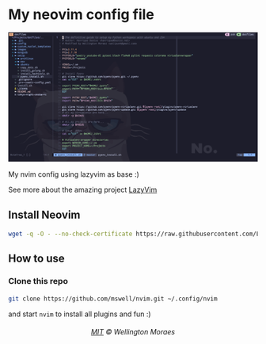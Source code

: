 # My neovim config file

<p align="center">
    <img src="assets/nvim.png" alt="print do meu nvim" style="max-width:100%;">
</p>

My nvim config using lazyvim as base :)

See more about the amazing project [LazyVim](https://www.lazyvim.org/)

## Install Neovim

```bash
wget -q -O - --no-check-certificate https://raw.githubusercontent.com/LunarVim/LunarVim/rolling/utils/installer/install-neovim-from-release | bash
```

## How to use

### Clone this repo

```bash
git clone https://github.com/mswell/nvim.git ~/.config/nvim
```

and start `nvim` to install all plugins and fun :)

<h6 align="center">
    <a href="https://raw.githubusercontent.com/mswell/dotfiles/master/LICENSE">MIT</a>
    ©
    Wellington Moraes
</h6>
